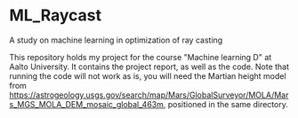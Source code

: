 # ML_Raycast
A study on machine learning in optimization of ray casting

This repository holds my project for the course "Machine learning D" at Aalto University. It contains the project report, as well as the code. Note that running the code will not work as is, you will need the Martian height model from https://astrogeology.usgs.gov/search/map/Mars/GlobalSurveyor/MOLA/Mars_MGS_MOLA_DEM_mosaic_global_463m, positioned in the same directory.
